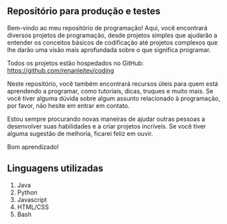 ## Repositório para produção e testes

Bem-vindo ao meu repositório de programação! Aqui, você encontrará diversos projetos de programação, desde projetos simples que ajudarão a entender os conceitos básicos de codificação até projetos complexos que lhe darão uma visão mais aprofundada sobre o que significa programar.

Todos os projetos estão hospedados no GitHub: https://github.com/renanleitev/coding

Neste repositório, você também encontrará recursos úteis para quem está aprendendo a programar, como tutoriais, dicas, truques e muito mais. Se você tiver alguma dúvida sobre algum assunto relacionado à programação, por favor, não hesite em entrar em contato.

Estou sempre procurando novas maneiras de ajudar outras pessoas a desenvolver suas habilidades e a criar projetos incríveis. Se você tiver alguma sugestão de melhoria, ficarei feliz em ouvir.

Bom aprendizado!

## Linguagens utilizadas

1. Java
2. Python
3. Javascript
4. HTML/CSS
5. Bash